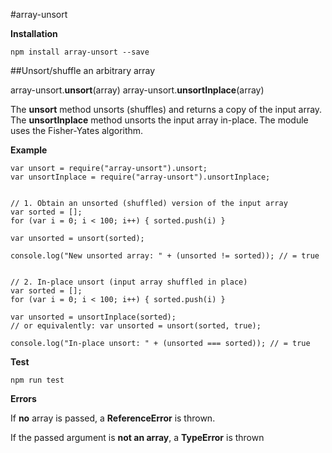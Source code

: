 #array-unsort

**Installation**

`npm install array-unsort --save`

##Unsort/shuffle an arbitrary array

array-unsort.**unsort**(array)
array-unsort.**unsortInplace**(array)

The **unsort** method unsorts (shuffles) and returns a copy of the input array. The **unsortInplace** method unsorts the input array in-place. The module uses the Fisher-Yates algorithm.

**Example**

```
var unsort = require("array-unsort").unsort;
var unsortInplace = require("array-unsort").unsortInplace;


// 1. Obtain an unsorted (shuffled) version of the input array
var sorted = [];
for (var i = 0; i < 100; i++) { sorted.push(i) }

var unsorted = unsort(sorted);

console.log("New unsorted array: " + (unsorted != sorted)); // = true


// 2. In-place unsort (input array shuffled in place)
var sorted = [];
for (var i = 0; i < 100; i++) { sorted.push(i) }

var unsorted = unsortInplace(sorted);
// or equivalently: var unsorted = unsort(sorted, true);

console.log("In-place unsort: " + (unsorted === sorted)); // = true

```

**Test**

```
npm run test

```

**Errors**

If **no** array is passed, a **ReferenceError** is thrown.

If the passed argument is **not an array**, a **TypeError** is thrown
